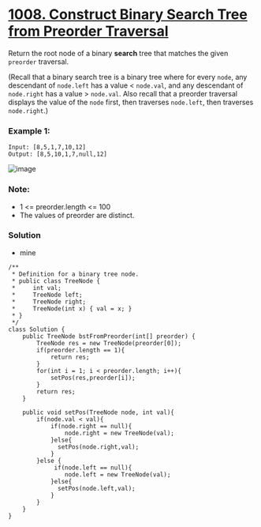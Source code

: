 # [1008. Construct Binary Search Tree from Preorder Traversal](https://leetcode.com/problems/construct-binary-search-tree-from-preorder-traversal/)

Return the root node of a binary **search** tree that matches the given `preorder` traversal.

(Recall that a binary search tree is a binary tree where for every `node`, any descendant of `node.left` has a value < `node.val`, and any descendant of `node.right` has a value > `node.val`.  Also recall that a preorder traversal displays the value of the `node` first, then traverses `node.left`, then traverses `node.right`.)

 

### Example 1:
    Input: [8,5,1,7,10,12]
    Output: [8,5,10,1,7,null,12]
![image](https://assets.leetcode.com/uploads/2019/03/06/1266.png)
 

### Note: 
* 1 <= preorder.length <= 100
* The values of preorder are distinct.

### Solution

* mine
```
/**
 * Definition for a binary tree node.
 * public class TreeNode {
 *     int val;
 *     TreeNode left;
 *     TreeNode right;
 *     TreeNode(int x) { val = x; }
 * }
 */
class Solution {
    public TreeNode bstFromPreorder(int[] preorder) {
        TreeNode res = new TreeNode(preorder[0]);
        if(preorder.length == 1){
            return res;
        }
        for(int i = 1; i < preorder.length; i++){
            setPos(res,preorder[i]);
        }
        return res;
    }
    
    public void setPos(TreeNode node, int val){
        if(node.val < val){
            if(node.right == null){
                node.right = new TreeNode(val);
            }else{
              setPos(node.right,val);
            }
        }else {
             if(node.left == null){
                node.left = new TreeNode(val);
            }else{
              setPos(node.left,val);
            }
        }
    }
}
```
